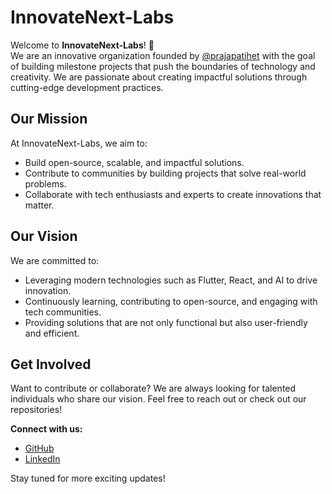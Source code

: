 
# InnovateNext-Labs

Welcome to **InnovateNext-Labs**! 🚀  
We are an innovative organization founded by [@prajapatihet](https://github.com/prajapatihet) with the goal of building milestone projects that push the boundaries of technology and creativity. We are passionate about creating impactful solutions through cutting-edge development practices.

## Our Mission

At InnovateNext-Labs, we aim to:
- Build open-source, scalable, and impactful solutions.
- Contribute to communities by building projects that solve real-world problems.
- Collaborate with tech enthusiasts and experts to create innovations that matter.

## Our Vision

We are committed to:
- Leveraging modern technologies such as Flutter, React, and AI to drive innovation.
- Continuously learning, contributing to open-source, and engaging with tech communities.
- Providing solutions that are not only functional but also user-friendly and efficient.

## Get Involved

Want to contribute or collaborate? We are always looking for talented individuals who share our vision. Feel free to reach out or check out our repositories!

**Connect with us:**
- [GitHub](https://github.com/prajapatihet)
- [LinkedIn](https://www.linkedin.com/in/hetkumar-prajapati)

Stay tuned for more exciting updates!
